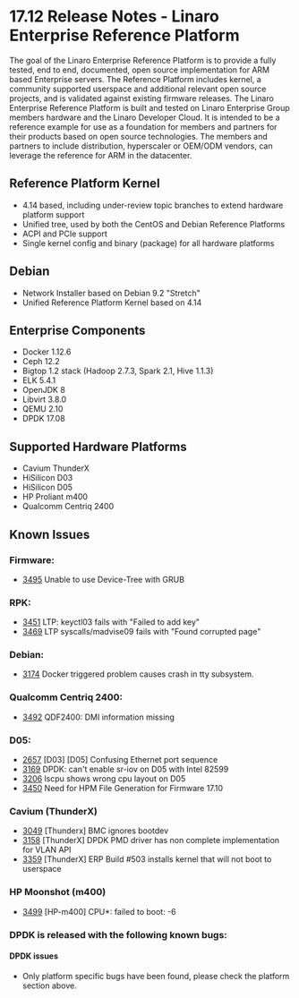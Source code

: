 # 17.12 Release Notes - Linaro Enterprise Reference Platform

The goal of the Linaro Enterprise Reference Platform is to provide a fully tested, end to end, documented, open source implementation for ARM based Enterprise servers. The Reference Platform includes kernel, a community supported userspace and additional relevant open source projects, and is validated against existing firmware releases. The Linaro Enterprise Reference Platform is built and tested on Linaro Enterprise Group members hardware and the Linaro Developer Cloud. It is intended to be a reference example for use as a foundation for members and partners for their products based on open source technologies. The members and partners to include distribution, hyperscaler or OEM/ODM vendors, can leverage the reference for ARM in the datacenter.

## Reference Platform Kernel

- 4.14 based, including under-review topic branches to extend hardware platform support
- Unified tree, used by both the CentOS and Debian Reference Platforms
- ACPI and PCIe support
- Single kernel config and binary (package) for all hardware platforms

## Debian

- Network Installer based on Debian 9.2 "Stretch"
- Unified Reference Platform Kernel based on 4.14

## Enterprise Components
- Docker 1.12.6
- Ceph 12.2
- Bigtop 1.2 stack (Hadoop 2.7.3, Spark 2.1, Hive 1.1.3)
- ELK 5.4.1
- OpenJDK 8
- Libvirt 3.8.0
- QEMU 2.10
- DPDK 17.08

## Supported Hardware Platforms

- Cavium ThunderX
- HiSilicon D03
- HiSilicon D05
- HP Proliant m400
- Qualcomm Centriq 2400

## Known Issues

### Firmware:
- [3495](https://bugs.linaro.org/show_bug.cgi?id=3495) Unable to use Device-Tree with GRUB

### RPK:
- [3451](https://bugs.linaro.org/show_bug.cgi?id=3451) LTP: keyctl03 fails with "Failed to add key"
- [3469](https://bugs.linaro.org/show_bug.cgi?id=3469) LTP syscalls/madvise09 fails with "Found corrupted page"

### Debian:
- [3174](https://bugs.linaro.org/show_bug.cgi?id=3174) Docker triggered problem causes crash in tty subsystem.

### Qualcomm Centriq 2400:
- [3492](https://bugs.linaro.org/show_bug.cgi?id=3492) QDF2400: DMI information missing

### D05:
- [2657](https://bugs.linaro.org/show_bug.cgi?id=2657) [D03] [D05] Confusing Ethernet port sequence
- [3169](https://bugs.linaro.org/show_bug.cgi?id=3169) DPDK: can't enable sr-iov on D05 with Intel 82599
- [3206](https://bugs.linaro.org/show_bug.cgi?id=3206) lscpu shows wrong cpu layout on D05
- [3450](https://bugs.linaro.org/show_bug.cgi?id=3450) Need for HPM File Generation for Firmware 17.10

### Cavium (ThunderX)
- [3049](https://bugs.linaro.org/show_bug.cgi?id=3049) [Thunderx] BMC ignores bootdev
- [3158](https://bugs.linaro.org/show_bug.cgi?id=3158) [ThunderX] DPDK PMD driver has non complete implementation for VLAN API
- [3359](https://bugs.linaro.org/show_bug.cgi?id=3399) [ThunderX] ERP Build #503 installs kernel that will not boot to userspace

### HP Moonshot (m400)
- [3499](https://bugs.linaro.org/show_bug.cgi?id=3499) [HP-m400] CPU*: failed to boot: -6

### DPDK is released with the following known bugs:

#### DPDK issues

- Only platform specific bugs have been found, please check the platform section above.


